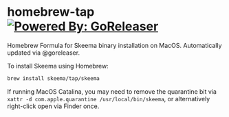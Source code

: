 # homebrew-tap [![Powered By: GoReleaser](https://img.shields.io/badge/powered%20by-goreleaser-green.svg?style=flat-square)](https://github.com/goreleaser)

Homebrew Formula for Skeema binary installation on MacOS. Automatically updated via @goreleaser.

To install Skeema using Homebrew:

```sh
brew install skeema/tap/skeema
```

If running MacOS Catalina, you may need to remove the quarantine bit via `xattr -d com.apple.quarantine /usr/local/bin/skeema`, or alternatively right-click open via Finder once.